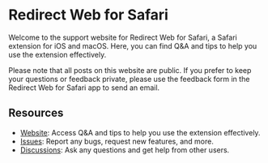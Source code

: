 # Redirect Web for Safari

Welcome to the support website for Redirect Web for Safari, a Safari extension for iOS and macOS. Here, you can find Q&A and tips to help you use the extension effectively.

Please note that all posts on this website are public. If you prefer to keep your questions or feedback private, please use the feedback form in the Redirect Web for Safari app to send an email.

## Resources

- [Website](https://mshibanami.github.io/RedirectWeb): Access Q&A and tips to help you use the extension effectively.
- [Issues](https://github.com/mshibanami/RedirectWeb/issues): Report any bugs, request new features, and more.
- [Discussions](https://github.com/mshibanami/RedirectWeb/discussions): Ask any questions and get help from other users.
